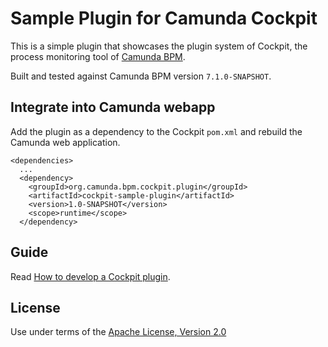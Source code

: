 Sample Plugin for Camunda Cockpit
=================================

This is a simple plugin that showcases the plugin system of Cockpit, the process monitoring tool of [Camunda BPM](http://docs.camunda.org).

Built and tested against Camunda BPM version `7.1.0-SNAPSHOT`.


Integrate into Camunda webapp
-----------------------------

Add the plugin as a dependency to the Cockpit `pom.xml` and rebuild the Camunda web application.

    <dependencies>
      ...
      <dependency>
        <groupId>org.camunda.bpm.cockpit.plugin</groupId>
        <artifactId>cockpit-sample-plugin</artifactId>
        <version>1.0-SNAPSHOT</version>
        <scope>runtime</scope>
      </dependency>


Guide
-----

Read [How to develop a Cockpit plugin][1].


License
-------

Use under terms of the [Apache License, Version 2.0](http://www.apache.org/licenses/LICENSE-2.0)


[1]: http://docs.camunda.org/latest/real-life/how-to/#cockpit-how-to-develop-a-cockpit-plugin